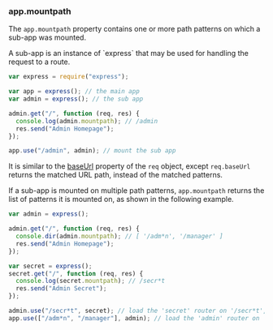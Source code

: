 <h3 id='app.mountpath'>app.mountpath</h3>

The `app.mountpath` property contains one or more path patterns on which a sub-app was mounted.

<div class="doc-box doc-info" markdown="1">
  A sub-app is an instance of `express` that may be used for handling the request to a route.
</div>

```js
var express = require("express");

var app = express(); // the main app
var admin = express(); // the sub app

admin.get("/", function (req, res) {
  console.log(admin.mountpath); // /admin
  res.send("Admin Homepage");
});

app.use("/admin", admin); // mount the sub app
```

It is similar to the [baseUrl](#req.baseUrl) property of the `req` object, except `req.baseUrl`
returns the matched URL path, instead of the matched patterns.

If a sub-app is mounted on multiple path patterns, `app.mountpath` returns the list of
patterns it is mounted on, as shown in the following example.

```js
var admin = express();

admin.get("/", function (req, res) {
  console.dir(admin.mountpath); // [ '/adm*n', '/manager' ]
  res.send("Admin Homepage");
});

var secret = express();
secret.get("/", function (req, res) {
  console.log(secret.mountpath); // /secr*t
  res.send("Admin Secret");
});

admin.use("/secr*t", secret); // load the 'secret' router on '/secr*t', on the 'admin' sub app
app.use(["/adm*n", "/manager"], admin); // load the 'admin' router on '/adm*n' and '/manager', on the parent app
```
